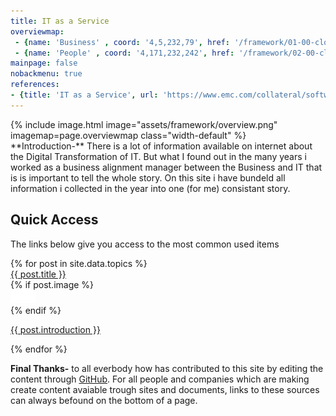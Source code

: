 ```yaml
---
title: IT as a Service
overviewmap:
 - {name: 'Business' , coord: '4,5,232,79', href: '/framework/01-00-cloud-business' }
 - {name: 'People' , coord: '4,171,232,242', href: '/framework/02-00-cloud-people' }
mainpage: false 
nobackmenu: true
references: 
- {title: 'IT as a Service', url: 'https://www.emc.com/collateral/software/white-papers/h10801-stepstoitaas-wp.pdf'}
---
```


<div id="textgrid" class="row flex-grid float-right">
<div class="box-item">
{% include image.html image="assets/framework/overview.png" imagemap=page.overviewmap class="width-default" %}
</div>  
<div class="box-item">
**Introduction-** There is a lot of information available on internet about the Digital Transformation of IT. But what I found out in the many years i worked as a business alignment manager between the Business and IT that is is important to tell the whole story. On this site i have bundeld all information i collected in the year into one (for me) consistant story. 
</div>  

</div>	

## Quick Access
The links below give you access to the most common used items
<main class="home" >
    <div id="grid" class="row flex-grid float-right">
    {% for post in site.data.topics %}
        <article id="{{ post.title | remove: ' ' }}" class="box-item hover" itemscope="itemscope" itemtype="http://schema.org/BlogPosting" itemprop="blogPost">
            <span class="category">
                <a href="{{ post.url | prepend: site.baseurl }}">
                    <span class="float-left">{{ post.title }}</span>
                </a>
            </span>
            <div class="box-body">
                {% if post.image %}
                    <div class="cover">
                        <a href="{{ post.url | prepend: site.baseurl }}" {%if isnewpost %}class="new-post"{% endif %}>
                            <img src="/img/placeholder.png" data-url="{{ post.image }}" class="preload">
                        </a>
                    </div>
                {% endif %}
                <div class="box-info">
                    <a class="post-link" href="{{ post.url | prepend: site.baseurl }}">
                        <p class="description">{{ post.introduction }}</p>
                    </a>
                </div>
            </div>
        </article>
    {% endfor %}
    </div>	
</main>


**Final Thanks-** to all everbody how has contributed to this site by editing the content through [GitHub](https://github.com/sjhoeksma/sjhoeksma.github.io). For all people and companies which are making create content avaiable trough sites and documents, links to these sources can always befound on the bottom of a page. 
